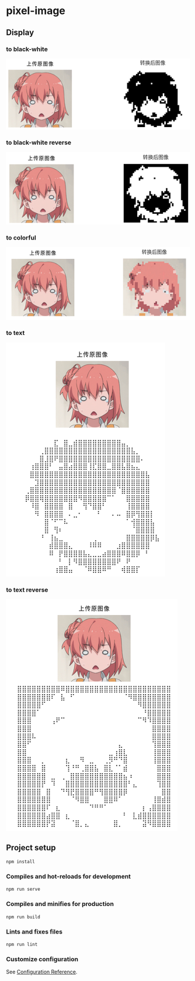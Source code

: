 # pixel-image

## Display  
### to black-white  
![](./imgs/bw.png)  
### to black-white reverse  
![](./imgs/bwr.png)  
### to colorful  
![](./imgs/color.png)  
### to text  
![](./imgs/text.png)  
### to text reverse  
![](./imgs/textr.png)

## Project setup
```
npm install
```

### Compiles and hot-reloads for development
```
npm run serve
```

### Compiles and minifies for production
```
npm run build
```

### Lints and fixes files
```
npm run lint
```

### Customize configuration
See [Configuration Reference](https://cli.vuejs.org/config/).
